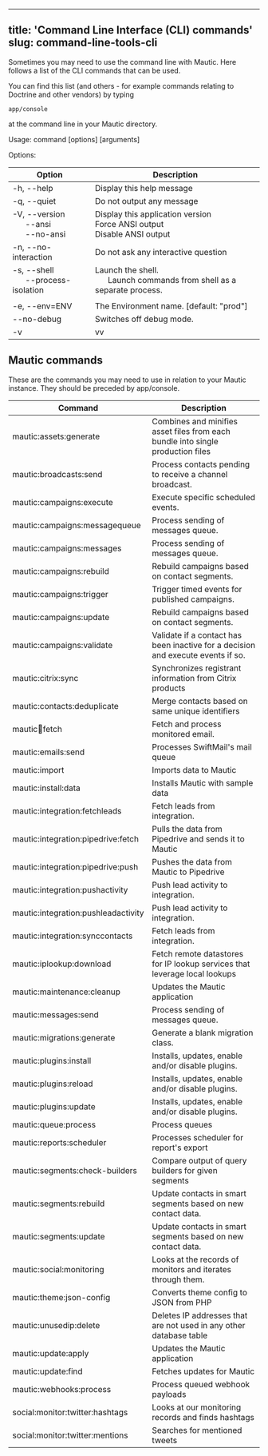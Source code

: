 ---
title: 'Command Line Interface (CLI) commands'
slug: command-line-tools-cli
----------------------------

Sometimes you may need to use the command line with Mautic.  Here follows a list of the CLI commands that can be used.
 
You can find this list (and others - for example commands relating to Doctrine and other vendors) by typing 

`app/console`

at the command line in your Mautic directory.

Usage:
  command [options] [arguments]

Options:

| Option | Description |
|--------|--------|
|  -h, --help    |           Display this help message |
|  -q, --quiet   |           Do not output any message |
|  -V, --version<br />&nbsp;&nbsp;&nbsp;&nbsp;&nbsp;&nbsp;--ansi <br />&nbsp;&nbsp;&nbsp;&nbsp;&nbsp;&nbsp;--no-ansi|           Display this application version<br />Force ANSI output<br />Disable ANSI output |
|  -n, --no-interaction |    Do not ask any interactive question |
|  -s, --shell<br />&nbsp;&nbsp;&nbsp;&nbsp;&nbsp;&nbsp;--process-isolation | Launch the shell.<br />&nbsp;&nbsp;&nbsp;&nbsp;&nbsp;&nbsp;Launch commands from shell as a separate process. |
|       |  |
|  -e, --env=ENV |           The Environment name. [default: "prod"] |
|      --no-debug |          Switches off debug mode. |
|  -v|vv|vvv, --verbose |    Increase the verbosity of messages: 1 for normal output, 2 for more verbose output and 3 for debug |

## Mautic commands

These are the commands you may need to use in relation to your Mautic instance.  They should be preceded by app/console.

| Command  | Description  |
|---|---|
| mautic:assets:generate  |  Combines and minifies asset files from each bundle into single production files |
| mautic:broadcasts:send  | Process contacts pending to receive a channel broadcast.  |
| mautic:campaigns:execute  | Execute specific scheduled events.  |
| mautic:campaigns:messagequeue  | Process sending of messages queue.  |
| mautic:campaigns:messages   | Process sending of messages queue.  |
| mautic:campaigns:rebuild   | Rebuild campaigns based on contact segments.  |
| mautic:campaigns:trigger  | Trigger timed events for published campaigns.  |
| mautic:campaigns:update  | Rebuild campaigns based on contact segments.  |
| mautic:campaigns:validate  | Validate if a contact has been inactive for a decision and execute events if so.  |
| mautic:citrix:sync  | Synchronizes registrant information from Citrix products  |
| mautic:contacts:deduplicate  | Merge contacts based on same unique identifiers  |
| mautic:email:fetch  | Fetch and process monitored email.  |
| mautic:emails:send   | Processes SwiftMail's mail queue  |
| mautic:import  | Imports data to Mautic  |
| mautic:install:data   | Installs Mautic with sample data  |
| mautic:integration:fetchleads  | Fetch leads from integration.  |
| mautic:integration:pipedrive:fetch  | Pulls the data from Pipedrive and sends it to Mautic  |
| mautic:integration:pipedrive:push  | Pushes the data from Mautic to Pipedrive  |
| mautic:integration:pushactivity  | Push lead activity to integration.  |
| mautic:integration:pushleadactivity  | Push lead activity to integration.  |
| mautic:integration:synccontacts  | Fetch leads from integration.  |
| mautic:iplookup:download  | Fetch remote datastores for IP lookup services that leverage local lookups  |
| mautic:maintenance:cleanup  | Updates the Mautic application  |
| mautic:messages:send  | Process sending of messages queue.  |
| mautic:migrations:generate  | Generate a blank migration class.  |
| mautic:plugins:install  | Installs, updates, enable and/or disable plugins.  |
| mautic:plugins:reload  | Installs, updates, enable and/or disable plugins.   |
| mautic:plugins:update  | Installs, updates, enable and/or disable plugins.  |
| mautic:queue:process   | Process queues  |
| mautic:reports:scheduler  | Processes scheduler for report's export  |
| mautic:segments:check-builders  | Compare output of query builders for given segments  |
| mautic:segments:rebuild  | Update contacts in smart segments based on new contact data.  |
| mautic:segments:update   | Update contacts in smart segments based on new contact data.  |
| mautic:social:monitoring  | Looks at the records of monitors and iterates through them.   |
| mautic:theme:json-config   | Converts theme config to JSON from PHP  |
| mautic:unusedip:delete   | Deletes IP addresses that are not used in any other database table  |
| mautic:update:apply  | Updates the Mautic application  |
| mautic:update:find  | Fetches updates for Mautic  |
| mautic:webhooks:process  | Process queued webhook payloads  |
| social:monitor:twitter:hashtags  | Looks at our monitoring records and finds hashtags  |
| social:monitor:twitter:mentions  | Searches for mentioned tweets   |
